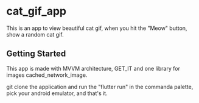 # cat_gif_app

This is an app to view beautiful cat gif, when you hit the "Meow" button, show a random cat gif.

## Getting Started

This app is made with MVVM architecture, GET_IT and one library for images cached_network_image.

git clone the application and run the "flutter run" in the commanda palette, pick your android emulator, and that's it.


